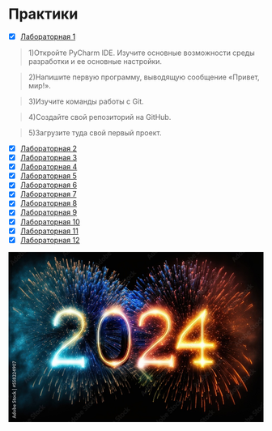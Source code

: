 # Практики

- [x] [Лабораторная 1](lab_01)

>1)Откройте PyCharm IDE. Изучите основные возможности среды разработки и ее основные настройки.

>2)Напишите первую программу, выводящую сообщение «Привет, мир!».

>3)Изучите команды работы с Git.

>4)Создайте свой репозиторий на GitHub.

>5)Загрузите туда свой первый проект.

- [x] [Лабораторная 2](lab_02)
- [x] [Лабораторная 3](lab_03)
- [x] [Лабораторная 4](lab_04)
- [x] [Лабораторная 5](lab_05)
- [x] [Лабораторная 6](lab_06)
- [x] [Лабораторная 7](lab_07)
- [x] [Лабораторная 8](lab_08)
- [x] [Лабораторная 9](lab_09)
- [x] [Лабораторная 10](lab_10) 
- [x] [Лабораторная 11](lab_11)
- [x] [Лабораторная 12](lab_12)

<p align="center">
  <img src="lab_08/2024.jpg">
  <br/>
</p>
